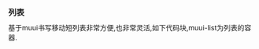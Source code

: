 <link rel="stylesheet" href="https://yaotaiyang.github.io/muui/dist/css/muui.min.css">
<meta name="viewport" content="width=device-width,minimum-scale=1.0,maximum-scale=1.0,user-scalable=no">
<script src="https://yaotaiyang.github.io/muui/dist/js/zepto.min.js"></script>
<script src="https://yaotaiyang.github.io/muui/dist/js/muui.min.js"></script>
<style>p{margin:10px 0;}
h1, h2, h3 {margin-top: 20px;margin-bottom: 10px;}</style>


### 列表

基于muui书写移动短列表非常方便,也非常灵活,如下代码块,muui-list为列表的容器.